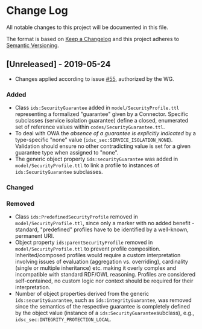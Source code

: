 # Change Log
All notable changes to this project will be documented in this file.

The format is based on [Keep a Changelog](http://keepachangelog.com/) and this project adheres to [Semantic Versioning](http://semver.org/).

## [Unreleased] - 2019-05-24
- Changes applied according to issue [#55](https://github.com/IndustrialDataSpace/InformationModel/issues/55),  authorized by the WG.

### Added
- Class `ids:SecurityGuarantee` added in `model/SecurityProfile.ttl` representing a formalized "guarantee" given by a Connector. Specific subclasses (service isolation guarantee) define a closed, enumerated set of reference values within `codes/SecurityGuarantee.ttl`.
- To deal with OWA the *absence of a guarantee is explicitly indicated* by a type-specific "none" value (`idsc_sec:SERVICE_ISOLATION_NONE`). Validation should ensure no other contradicting value is set for a given guarantee type when assigned to "none".
- The generic object property `ids:securityGuarantee` was added in `model/SecurityProfile.ttl` to link a profile to instances of `ids:SecurityGuarantee` subclasses.    

### Changed

### Removed
- Class `ids:PredefinedSecurityProfile` removed in `model/SecurityProfile.ttl`, since only  a marker with no added benefit - standard, "predefined" profiles have to be identified by a well-known, permanent URI.
- Object property `ids:parentSecurityProfile` removed in `model/SecurityProfile.ttl` to prevent profile composition. Inherited/composed profiles would require a custom interpretation involving issues of evaluation (aggregation vs. overriding), cardinality (single or multiple inheritance) etc. making it overly complex and incompatible with standard RDF/OWL reasoning. Profiles are considered self-contained, no custom logic nor context should be required for their interpretation. 
- Number of object properties derived from the generic  `ids:securityGuarantee`, such as `ids:integrityGuarantee`, was removed since the semantics of the respective guarantee is completely defined by the object value (instance of a `ids:SecurityGuarantee`subclass), e.g.,  `idsc_sec:INTEGRITY_PROTECTION_LOCAL`.

 